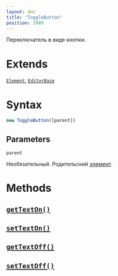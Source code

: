 ```yaml
---
layout: doc
title: "ToggleButton"
position: 1009
---
```


Переключатель в виде кнопки.

# Extends

[`Element`](../../KeyConcepts/Element/), [`EditorBase`](../EditorBase/)

# Syntax

```js
new ToggleButton([parent])
```

## Parameters

`parent`

Необязательный. Родительский [элемент](../../KeyConcepts/Element/).

# Methods

## [`getTextOn()`](ToggleButton.getTextOn/)
## [`setTextOn()`](ToggleButton.setTextOn/)
## [`getTextOff()`](ToggleButton.getTextOff/)
## [`setTextOff()`](ToggleButton.setTextOff/)
